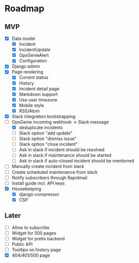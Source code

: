 # Roadmap

## MVP

- [x] Data model
  - [x] Incident
  - [x] IncidentUpdate
  - [x] OpsGenieAlert
  - [x] Configuration
- [x] Django admin
- [x] Page rendering
  - [x] Current status
  - [x] History
  - [x] Incident detail page
  - [x] Markdown support
  - [x] Use user timezone
  - [x] Mobile style
  - [x] RSS/Atom
- [x] Slack integration bootstrapping
- [ ] OpsGenie incoming webhook → Slack message
  - [x] deduplicate incidents
  - [ ] Slack option "add update"
  - [ ] Slack option "dismiss issue"
  - [ ] Slack option "close incident"
  - [ ] Ask in slack if incident should be resolved
  - [ ] Ask in slack if maintenance should be started
  - [ ] Ask in slack if auto-closed incident should be mentioned
- [ ] Manually create incident from slack
- [ ] Create scheduled maintenance from slack
- [ ] Notify subscribers through Rapidmail
- [ ] Install guide incl. API keys
- [x] Housekeeping
  - [x] django-compressor
  - [x] CSP

## Later

- [ ] Allow to subscribe
- [ ] Widget for 500 pages
- [ ] Widget for pretix backend
- [ ] Public API
- [ ] Tooltips on history page
- [x] 404/401/500 page
